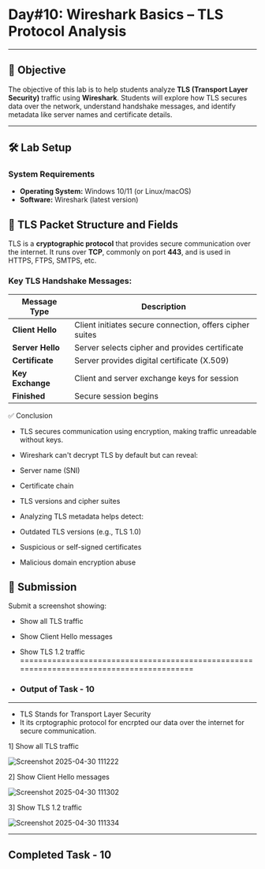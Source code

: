 # **Day#10: Wireshark Basics – TLS Protocol Analysis**

---

## 🎯 **Objective**  
The objective of this lab is to help students analyze **TLS (Transport Layer Security)** traffic using **Wireshark**. Students will explore how TLS secures data over the network, understand handshake messages, and identify metadata like server names and certificate details.

---

## 🛠️ **Lab Setup**

### **System Requirements**
- **Operating System:** Windows 10/11 (or Linux/macOS)
- **Software:** Wireshark (latest version)


## 📘 **TLS Packet Structure and Fields**

TLS is a **cryptographic protocol** that provides secure communication over the internet. It runs over **TCP**, commonly on port **443**, and is used in HTTPS, FTPS, SMTPS, etc.

### **Key TLS Handshake Messages:**

| Message Type          | Description                                      |
|------------------------|--------------------------------------------------|
| **Client Hello**       | Client initiates secure connection, offers cipher suites |
| **Server Hello**       | Server selects cipher and provides certificate  |
| **Certificate**        | Server provides digital certificate (X.509)     |
| **Key Exchange**       | Client and server exchange keys for session     |
| **Finished**           | Secure session begins                           |


✅ Conclusion
- TLS secures communication using encryption, making traffic unreadable without keys.
- Wireshark can't decrypt TLS by default but can reveal:
 - Server name (SNI)
 - Certificate chain
 - TLS versions and cipher suites

- Analyzing TLS metadata helps detect:
 - Outdated TLS versions (e.g., TLS 1.0)
 - Suspicious or self-signed certificates
 - Malicious domain encryption abuse

## 📸 Submission
Submit a screenshot showing:
- Show all TLS traffic
- Show Client Hello messages
- Show TLS 1.2 traffic
 =========================================================================================

- ### Output of Task - 10
- ------------------------

* TLS Stands for Transport Layer Security
* It its crptographic protocol for encrpted our data over the internet for secure communication.

1] Show all TLS traffic

![Screenshot 2025-04-30 111222](https://github.com/user-attachments/assets/35c3e2b6-3fca-4bc8-8167-850a1e5e0821)

2] Show Client Hello messages

![Screenshot 2025-04-30 111302](https://github.com/user-attachments/assets/360e34a3-bdbc-468e-8e13-7bb3802bcf5d)

3] Show TLS 1.2 traffic

![Screenshot 2025-04-30 111334](https://github.com/user-attachments/assets/2d1ff85a-ad0f-479c-8cc2-209a2311cfad)

-----------------------------------------------------------------------------------------------------------------

   Completed Task - 10
----------------------------------------------------------------------------------------------------------------   



















  

